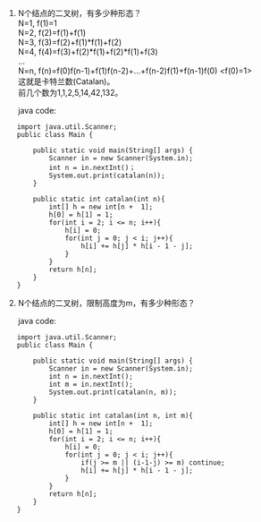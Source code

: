 1. N个结点的二叉树，有多少种形态？  
   N=1, f(1)=1   
   N=2, f(2)=f(1)+f(1)  
   N=3, f(3)=f(2)+f(1)*f(1)+f(2)  
   N=4, f(4)=f(3)+f(2)*f(1)+f(2)*f(1)+f(3)  
   ...  
   N=n, f(n)=f(0)f(n-1)+f(1)f(n-2)+...+f(n-2)f(1)+f(n-1)f(0) <f(0)=1>  
   这就是卡特兰数(Catalan)。  
   前几个数为1,1,2,5,14,42,132。  
   
   java code:  
```
   import java.util.Scanner;
   public class Main {

       public static void main(String[] args) {
           Scanner in = new Scanner(System.in);
           int n = in.nextInt()；
           System.out.print(catalan(n));
       }

       public static int catalan(int n){
           int[] h = new int[n +  1];
           h[0] = h[1] = 1;
           for(int i = 2; i <= n; i++){
               h[i] = 0;
               for(int j = 0; j < i; j++){
                   h[i] += h[j] * h[i - 1 - j];
               }
           }
           return h[n];
       }
   }   
```

2. N个结点的二叉树，限制高度为m，有多少种形态？ 

   java code:  
```
   import java.util.Scanner;
   public class Main {

       public static void main(String[] args) {
           Scanner in = new Scanner(System.in);
           int n = in.nextInt();
           int m = in.nextInt();
           System.out.print(catalan(n, m));
       }

       public static int catalan(int n, int m){
           int[] h = new int[n +  1];
           h[0] = h[1] = 1;
           for(int i = 2; i <= n; i++){
               h[i] = 0;
               for(int j = 0; j < i; j++){
                   if(j >= m || (i-1-j) >= m) continue;
                   h[i] += h[j] * h[i - 1 - j];
               }
           }
           return h[n];
       }
   }
```

